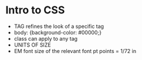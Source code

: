 # Intro to CSS
- TAG refines the look of a specific tag
- body: {background-color: #00000;}
- class can apply to any tag
-  UNITS OF SIZE
- EM font size of the relevant font
pt points = 1/72 in
